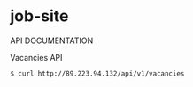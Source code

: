 # job-site

API DOCUMENTATION

Vacancies API

```sh
$ curl http://89.223.94.132/api/v1/vacancies
```
